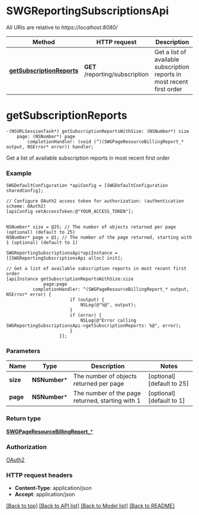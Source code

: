 # SWGReportingSubscriptionsApi

All URIs are relative to *https://localhost:8080/*

Method | HTTP request | Description
------------- | ------------- | -------------
[**getSubscriptionReports**](SWGReportingSubscriptionsApi.md#getsubscriptionreports) | **GET** /reporting/subscription | Get a list of available subscription reports in most recent first order


# **getSubscriptionReports**
```objc
-(NSURLSessionTask*) getSubscriptionReportsWithSize: (NSNumber*) size
    page: (NSNumber*) page
        completionHandler: (void (^)(SWGPageResourceBillingReport_* output, NSError* error)) handler;
```

Get a list of available subscription reports in most recent first order

### Example 
```objc
SWGDefaultConfiguration *apiConfig = [SWGDefaultConfiguration sharedConfig];

// Configure OAuth2 access token for authorization: (authentication scheme: OAuth2)
[apiConfig setAccessToken:@"YOUR_ACCESS_TOKEN"];


NSNumber* size = @25; // The number of objects returned per page (optional) (default to 25)
NSNumber* page = @1; // The number of the page returned, starting with 1 (optional) (default to 1)

SWGReportingSubscriptionsApi*apiInstance = [[SWGReportingSubscriptionsApi alloc] init];

// Get a list of available subscription reports in most recent first order
[apiInstance getSubscriptionReportsWithSize:size
              page:page
          completionHandler: ^(SWGPageResourceBillingReport_* output, NSError* error) {
                        if (output) {
                            NSLog(@"%@", output);
                        }
                        if (error) {
                            NSLog(@"Error calling SWGReportingSubscriptionsApi->getSubscriptionReports: %@", error);
                        }
                    }];
```

### Parameters

Name | Type | Description  | Notes
------------- | ------------- | ------------- | -------------
 **size** | **NSNumber***| The number of objects returned per page | [optional] [default to 25]
 **page** | **NSNumber***| The number of the page returned, starting with 1 | [optional] [default to 1]

### Return type

[**SWGPageResourceBillingReport_***](SWGPageResourceBillingReport_.md)

### Authorization

[OAuth2](../README.md#OAuth2)

### HTTP request headers

 - **Content-Type**: application/json
 - **Accept**: application/json

[[Back to top]](#) [[Back to API list]](../README.md#documentation-for-api-endpoints) [[Back to Model list]](../README.md#documentation-for-models) [[Back to README]](../README.md)

